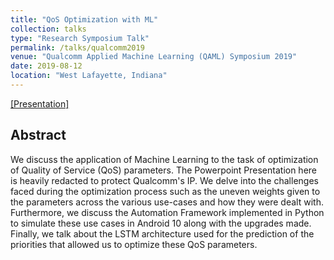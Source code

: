 ```yaml
---
title: "QoS Optimization with ML"
collection: talks
type: "Research Symposium Talk"
permalink: /talks/qualcomm2019
venue: "Qualcomm Applied Machine Learning (QAML) Symposium 2019"
date: 2019-08-12
location: "West Lafayette, Indiana"
---
```

[[Presentation]](https://sharanramjee.github.io/files/talks/qualcomm2019.pdf)

## Abstract
We discuss the application of Machine Learning to the task of optimization of Quality of Service (QoS) parameters. The Powerpoint Presentation here is heavily redacted to protect Qualcomm's IP. We delve into the challenges faced during the optimization process such as the uneven weights given to the parameters across the various use-cases and how they were dealt with. Furthermore, we discuss the Automation Framework implemented in Python to simulate these use cases in Android 10 along with the upgrades made. Finally, we talk about the LSTM architecture used for the prediction of the priorities that allowed us to optimize these QoS parameters.
